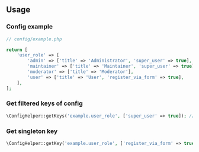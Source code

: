 ## Usage

### Config example
```php
// config/example.php

return [
	'user_role' => [
		'admin' => ['title' => 'Administrator', 'super_user' => true],
		'maintainer' => ['title' => 'Maintainer', 'super_user' => true],
		'moderator' => ['title' => 'Moderator'],
		'user' => ['title' => 'User', 'register_via_form' => true],
	],
];
```

### Get filtered keys of config
```php
\ConfigHelper::getKeys('example.user_role', ['super_user' => true]); // ['admin', 'maintainer']
```

### Get singleton key
```php
\ConfigHelper::getKey('example.user_role', ['register_via_form' => true]); // 'user'
```
